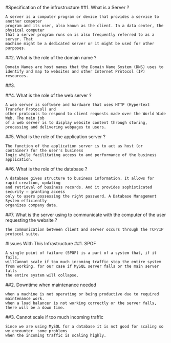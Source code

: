 #Specification of the infrustructure
##1. What is a Server ?

	A server is a computer program or device that provides a service to another computer
	program and its user, also known as the client. In a data center, the physical computer
	that a server program runs on is also frequently referred to as a server. That
	machine might be a dedicated server or it might be used for other purposes.

##2. What is the role of the domain name ?

	Domain Names are host names that the Domain Name System (DNS) uses to
	identify and map to websites and other Internet Protocol (IP) resources.
##3. 

##4. What is the role of the web server ?

	A web server is software and hardware that uses HTTP (Hypertext Transfer Protocol) and
	other protocols to respond to client requests made over the World Wide Web. The main job
	of a web server is to display website content through storing, processing and delivering webpages to users.

##5. What is the role of the application server ?

	The function of the application server is to act as host (or container) for the user's business
	logic while facilitating access to and performance of the business application.

##6. What is the role of the database ?

	A database gives structure to business information. It allows for rapid creation, updating
	and retrieval of business records. And it provides sophisticated security — granting access
	only to users possessing the right password. A Database Management System efficiently
	organizes company data.

##7. What is the server using to communicate with the computer of the user requesting the website ?

	The communication between client and server occurs through the TCP/IP protocol suite.

#Issues With This Infrastructure
##1. SPOF

	A single point of failure (SPOF) is a part of a system that, if it fails, 
	willCannot scale if too much incoming traffic stop the entire system from working. for our case if MySQL server falls or the main server falls
	the entire system will collapse.

##2. Downtime when maintenance needed

	when a machine is not operating or being productive due to required maintenance work.
	when a load balancer is not working correctly or the server falls, there will be a down time.

##3. Cannot scale if too much incoming traffic

	Since we are using MySQL for a database it is not good for scaling so we encounter  some problems
	when the incoming traffic is scaling highly.
